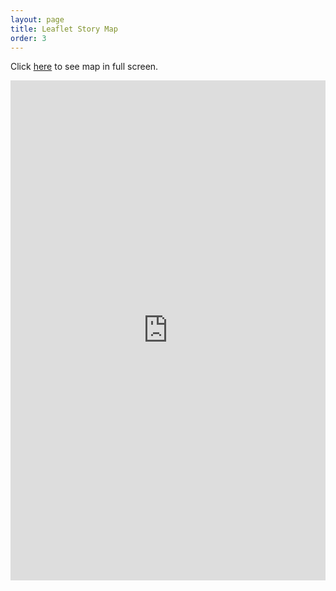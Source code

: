 ```yaml
---
layout: page
title: Leaflet Story Map
order: 3
---
```


Click [here](https://rm4-25.github.io/lsf_storymap/) to see map in full screen.

<iframe width='100%' height='800' seamless frameborder='0' scrolling='yes' src='https://rm4-25.github.io/lsf_storymap/'></iframe>
